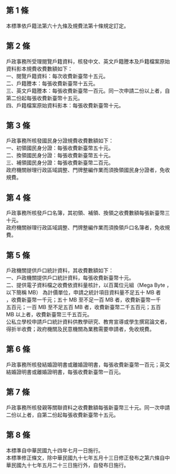 第 1 條
-------
本標準依戶籍法第六十九條及規費法第十條規定訂定。

第 2 條
-------
戶政事務所受理閱覽戶籍資料，核發中文、英文戶籍謄本及戶籍檔案原始  
資料影本規費收費數額如下：  
一、閱覽戶籍資料：每次收費新臺幣十五元。  
二、戶籍謄本：每張收費新臺幣十五元。  
三、英文戶籍謄本：每張收費新臺幣一百元。同一次申請二份以上者，自  
    第二份起每張收費新臺幣十五元。  
四、戶籍檔案原始資料影本：每張收費新臺幣十元。

第 3 條
-------
戶政事務所核發國民身分證規費收費數額如下：  
一、初領國民身分證：每張收費新臺幣五十元。  
二、換領國民身分證：每張收費新臺幣五十元。  
三、補領國民身分證：每張收費新臺幣二百元。  
政府機關辦理行政區域調整、門牌整編作業而須換領國民身分證者，免收  
規費。

第 4 條
-------
戶政事務所核發戶口名簿，其初領、補領、換領之收費數額每張新臺幣三  
十元。  
政府機關辦理行政區域調整、門牌整編作業而須換領戶口名簿者，免收規  
費。

第 5 條
-------
戶政機關提供戶口統計資料，其收費數額如下：  
一、戶政機關提供戶口統計資料，每張收費新臺幣十元。  
二、提供電子資料檔之收費依資料量核計，以百萬位元組（Mega Byte ，  
    以下簡稱 MB） 為計價單位，申請之統計項目資料量不足五十 MB 者  
    ，收費新臺幣一千元；五十 MB 至不足一百 MB 者，收費新臺幣一千  
    五百元；一百 MB 至不足五百 MB 者，收費新臺幣二千五百元；五百  
    MB  以上者，收費新臺幣三千五百元。  
公私立學校申請戶口統計資料供教學研究、教育宣導或學生撰寫論文者，  
得折半收費；政府機關及民意機關為業務需要申請者，免收規費。

第 6 條
-------
戶政事務所核發結婚證明書或離婚證明書，每張收費新臺幣一百元；英文  
結婚證明書或離婚證明書，每張收費新臺幣一百元。

第 7 條
-------
戶政事務所核發親等關聯資料之收費數額每張新臺幣三十元。同一次申請  
二份以上者，自第二份起每張收費新臺幣十五元。

第 8 條
-------
本標準自中華民國九十四年七月一日施行。  
本標準修正條文，除中華民國九十七年五月十三日修正發布之第六條自中  
華民國九十七年五月二十三日施行外，自發布日施行。

